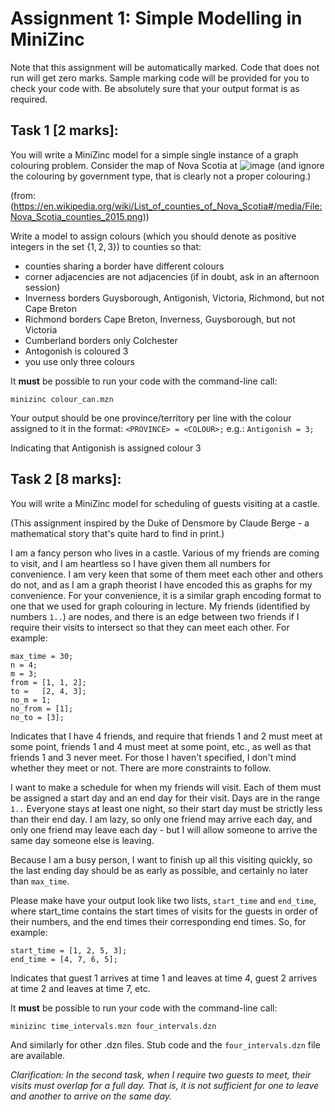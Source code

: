 # Assignment 1:  Simple Modelling in MiniZinc

Note that this assignment will be automatically marked. Code that does not run will get zero marks. Sample marking code will be provided for you to check your code with. Be absolutely sure that your output format is as required.  

## Task 1 **[2 marks]**:
You will write a MiniZinc model for a simple single instance of a graph colouring problem.  Consider the map of Nova Scotia at ![image](https://github.com/user-attachments/assets/af2035de-2fa6-4240-bca9-e7bdb532d8c4) (and ignore the colouring by government type, that is clearly not a proper colouring.)

(from: (https://en.wikipedia.org/wiki/List_of_counties_of_Nova_Scotia#/media/File:Nova_Scotia_counties_2015.png))

Write a model to assign colours (which you should denote as positive integers in the set $\{1, 2, 3\}$) to counties so that:
- counties sharing a border have different colours
- corner adjacencies are not adjacencies (if in doubt, ask in an afternoon session)
- Inverness borders Guysborough, Antigonish, Victoria, Richmond, but not Cape Breton
- Richmond borders Cape Breton, Inverness, Guysborough, but not Victoria
- Cumberland borders only Colchester
- Antogonish is coloured 3
- you use only three colours

It **must** be possible to run your code with the command-line call:

`minizinc colour_can.mzn`

Your output should be one province/territory per line with the colour assigned to it in the format:
`<PROVINCE> = <COLOUR>;`
e.g.: 
`Antigonish = 3;`

Indicating that Antigonish is assigned colour 3


## Task 2 **[8 marks]**: 
You will write a MiniZinc model for scheduling of guests visiting at a castle.  

(This assignment inspired by the Duke of Densmore by Claude Berge - a mathematical story that's quite hard to find in print.)

I am a fancy person who lives in a castle. Various of my friends are coming to visit, and I am heartless so I have given them all numbers for convenience.  I am very keen that some of them meet each other and others do not, and as I am a graph theorist I have encoded this as graphs for my convenience.  For your convenience, it is a similar graph encoding format to one that we used for graph colouring in lecture.  My friends (identified by numbers `1..`) are nodes, and there is an edge between two friends if I require their visits to intersect so that they can meet each other.  For example:

```
max_time = 30;
n = 4;
m = 3;
from = [1, 1, 2];
to =   [2, 4, 3];
no_m = 1;
no_from = [1];
no_to = [3];
```
Indicates that I have 4 friends, and require that friends 1 and 2 must meet at some point, friends 1 and 4 must meet at some point, etc., as well as that friends 1 and 3 never meet.  For those I haven't specified, I don't mind whether they meet or not.  There are more constraints to follow.

I want to make a schedule for when my friends will visit.  Each of them must be assigned a start day and an end day for their visit.   Days are in the range` 1..` Everyone stays at least one night, so their start day must be strictly less than their end day.  I am lazy, so only one friend may arrive each day, and only one friend may leave each day - but I will allow someone to arrive the same day someone else is leaving.  

Because I am a busy person, I want to finish up all this visiting quickly, so the last ending day should be as early as possible, and certainly no later than `max_time`.  

Please make have your output look like two lists, `start_time` and `end_time`, where start_time contains the start times of visits for the guests in order of their numbers, and the end times their corresponding end times.  So, for example:

```
start_time = [1, 2, 5, 3];
end_time = [4, 7, 6, 5];
```
Indicates that guest 1 arrives at time 1 and leaves at time 4, guest 2 arrives at time 2 and leaves at time 7, etc.  

It **must** be possible to run your code with the command-line call:

`minizinc time_intervals.mzn four_intervals.dzn`

And similarly for other .dzn files.
Stub code and the `four_intervals.dzn` file are available.

*Clarification: In the second task, when I require two guests to meet, their visits must overlap for a full day.  That is, it is not sufficient for one to leave and another to arrive on the same day.* 
